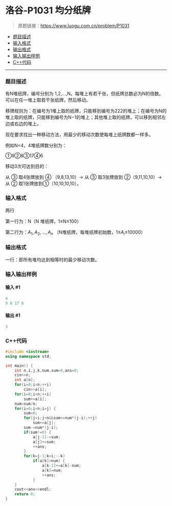 # 洛谷-P1031 均分纸牌

> 原题链接：https://www.luogu.com.cn/problem/P1031

- [题目描述](#题目描述)
- [输入格式](#输入格式)
- [输出格式](#输出格式)
- [输入输出样例](#输入输出样例)
- [C++代码](#C++代码)

---

### <a name="题目描述">题目描述</a>

有N堆纸牌，编号分别为 1,2,…,N。每堆上有若干张，但纸牌总数必为N的倍数。可以在任一堆上取若干张纸牌，然后移动。

移牌规则为：在编号为1堆上取的纸牌，只能移到编号为222的堆上；在编号为N的堆上取的纸牌，只能移到编号为N−1的堆上；其他堆上取的纸牌，可以移到相邻左边或右边的堆上。

现在要求找出一种移动方法，用最少的移动次数使每堆上纸牌数都一样多。

例如N=4，4堆纸牌数分别为：

①9②8③17④6

移动3次可达到目的：

从 ③ 取4张牌放到 ④ （9,8,13,10）-> 从 ③ 取3张牌放到 ②（9,11,10,10）-> 从 ② 取1张牌放到①（10,10,10,10）。

### <a name="输入格式">输入格式</a>

两行

第一行为：N（N 堆纸牌，1≤N≤100）

第二行为：$A_1,A_2,…,A_n$ （N堆纸牌，每堆纸牌初始数，1≤$A_i$≤10000）

### <a name="输出格式">输出格式</a>

一行：即所有堆均达到相等时的最少移动次数。

### <a name="输入输出样例">输入输出样例</a>

#### 输入 #1

```c++
4
9 8 17 6
```

#### 输出 #1

```c++
3
```

### <a name="C++代码">C++代码</a>

```c++
#include <iostream>
using namespace std;

int main() {
    int n,i,j,k,num,sum=0,ans=0;
    cin>>n;
    int a[n];
    for(i=0;i<n;++i)
        cin>>a[i];
    for(i=0;i<n;++i)
        sum+=a[i];
    num=sum/n;
    for(i=0;i<n;i=j) {
        sum=0;
        for(j=i;j<n&&sum<=num*(j-i);++j)
            sum+=a[j];
        sum-=num*(j-i);
        if(sum!=0) {
            a[j-1]-=sum;
            a[j]+=sum;
            ++ans;
        }
        for(k=j-1;k>i;--k)
            if(a[k]>num) {
                a[k-1]+=a[k]-num;
                a[k]=num;
                ++ans;
            }
    }
    cout<<ans<<endl;
    return 0;
}
```